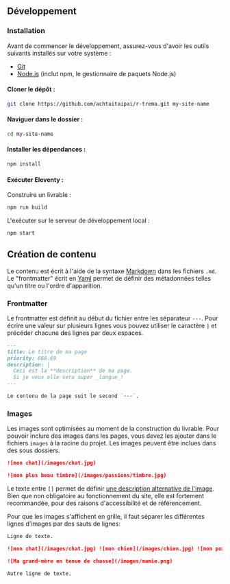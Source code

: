 ## Développement

### Installation

Avant de commencer le développement, assurez-vous d'avoir les outils suivants installés sur votre système :

- [Git](https://git-scm.com/)
- [Node.js](https://nodejs.org/en) (inclut npm, le gestionnaire de paquets Node.js)

#### Cloner le dépôt :

```bash
git clone https://github.com/achtaitaipai/r-trema.git my-site-name
```

#### Naviguer dans le dossier :

```bash
cd my-site-name
```

#### Installer les dépendances :

```bash
npm install
```

#### Exécuter Eleventy :

Construire un livrable :

```bash
npm run build
```

L'exécuter sur le serveur de développement local :

```bash
npm start
```

## Création de contenu

Le contenu est écrit à l'aide de la syntaxe [Markdown](https://www.markdownguide.org/cheat-sheet/) dans les fichiers `.md`. Le "frontmatter" écrit en [Yaml](https://learnxinyminutes.com/docs/yaml/) permet de définir des métadonnées telles qu'un titre ou l'ordre d'apparition.

### Frontmatter

Le frontmatter est définit au début du fichier entre les séparateur `---`.
Pour écrire une valeur sur plusieurs lignes vous pouvez utiliser le caractère `|` et précéder chacune des lignes par deux espaces.

```md
---
title: Le titre de ma page
priority: 666.69
description: |
  Ceci est la **description** de ma page.
  Si je veux elle sera super _longue_!
---

Le contenu de la page suit le second `---`.
```

### Images

Les images sont optimisées au moment de la construction du livrable. Pour pouvoir inclure des images dans les pages, vous devez les ajouter dans le fichiers `images` à la racine du projet. Les images peuvent être inclues dans des sous dossiers.

```md
![mon chat](/images/chat.jpg)

![mon plus beau timbre](/images/passions/timbre.jpg)
```

Le texte entre `[]` permet de définir [une description alternative de l'image](https://developer.mozilla.org/fr/docs/Learn/Accessibility/HTML#alternatives_textuelles). Bien que non obligatoire au fonctionnement du site, elle est fortement recommandée, pour des raisons d'accessibilité et de référencement.

Pour que les images s'affichent en grille, il faut séparer les différentes lignes d'images par des sauts de lignes:

```md
Ligne de texte.

![mon chat](/images/chat.jpg) ![mon chien](/images/chien.jpg) ![mon poisson](/images/poisson.jpg)

![Ma grand-mère en tenue de chasse](/images/mamie.png)

Autre ligne de texte.
```
